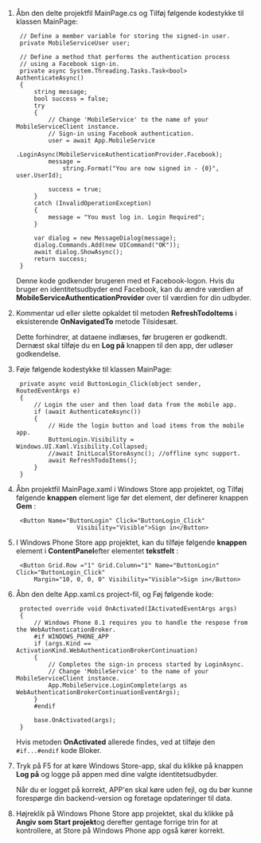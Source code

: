
1. Åbn den delte projektfil MainPage.cs og Tilføj følgende kodestykke til klassen MainPage:
    
        // Define a member variable for storing the signed-in user. 
        private MobileServiceUser user;

        // Define a method that performs the authentication process
        // using a Facebook sign-in. 
        private async System.Threading.Tasks.Task<bool> AuthenticateAsync()
        {
            string message;
            bool success = false;
            try
            {
                // Change 'MobileService' to the name of your MobileServiceClient instance.
                // Sign-in using Facebook authentication.
                user = await App.MobileService
                    .LoginAsync(MobileServiceAuthenticationProvider.Facebook);
                message =
                    string.Format("You are now signed in - {0}", user.UserId);

                success = true;
            }
            catch (InvalidOperationException)
            {
                message = "You must log in. Login Required";
            }

            var dialog = new MessageDialog(message);
            dialog.Commands.Add(new UICommand("OK"));
            await dialog.ShowAsync();
            return success;
        }

    Denne kode godkender brugeren med et Facebook-logon. Hvis du bruger en identitetsudbyder end Facebook, kan du ændre værdien af **MobileServiceAuthenticationProvider** over til værdien for din udbyder.

3. Kommentar ud eller slette opkaldet til metoden **RefreshTodoItems** i eksisterende **OnNavigatedTo** metode Tilsidesæt.

    Dette forhindrer, at dataene indlæses, før brugeren er godkendt. Dernæst skal tilføje du en **Log på** knappen til den app, der udløser godkendelse.

4. Føje følgende kodestykke til klassen MainPage:

        private async void ButtonLogin_Click(object sender, RoutedEventArgs e)
        {
            // Login the user and then load data from the mobile app.
            if (await AuthenticateAsync())
            {
                // Hide the login button and load items from the mobile app.
                ButtonLogin.Visibility = Windows.UI.Xaml.Visibility.Collapsed;
                //await InitLocalStoreAsync(); //offline sync support.
                await RefreshTodoItems();
            }
        }
        
5. Åbn projektfil MainPage.xaml i Windows Store app projektet, og Tilføj følgende **knappen** element lige før det element, der definerer knappen **Gem** :

        <Button Name="ButtonLogin" Click="ButtonLogin_Click" 
                        Visibility="Visible">Sign in</Button>

6. I Windows Phone Store app projektet, kan du tilføje følgende **knappen** element i **ContentPanel**efter elementet **tekstfelt** :

        <Button Grid.Row ="1" Grid.Column="1" Name="ButtonLogin" Click="ButtonLogin_Click" 
            Margin="10, 0, 0, 0" Visibility="Visible">Sign in</Button>

8. Åbn den delte App.xaml.cs project-fil, og Føj følgende kode:

        protected override void OnActivated(IActivatedEventArgs args)
        {
            // Windows Phone 8.1 requires you to handle the respose from the WebAuthenticationBroker.
            #if WINDOWS_PHONE_APP
            if (args.Kind == ActivationKind.WebAuthenticationBrokerContinuation)
            {
                // Completes the sign-in process started by LoginAsync.
                // Change 'MobileService' to the name of your MobileServiceClient instance. 
                App.MobileService.LoginComplete(args as WebAuthenticationBrokerContinuationEventArgs);
            }
            #endif

            base.OnActivated(args);
        }

    Hvis metoden **OnActivated** allerede findes, ved at tilføje den `#if...#endif` kode Bloker.

9. Tryk på F5 for at køre Windows Store-app, skal du klikke på knappen **Log på** og logge på appen med dine valgte identitetsudbyder. 

    Når du er logget på korrekt, APP'en skal køre uden fejl, og du bør kunne forespørge din backend-version og foretage opdateringer til data.

10. Højreklik på Windows Phone Store app projektet, skal du klikke på **Angiv som Start projekt**og derefter gentage forrige trin for at kontrollere, at Store på Windows Phone app også kører korrekt.  

 